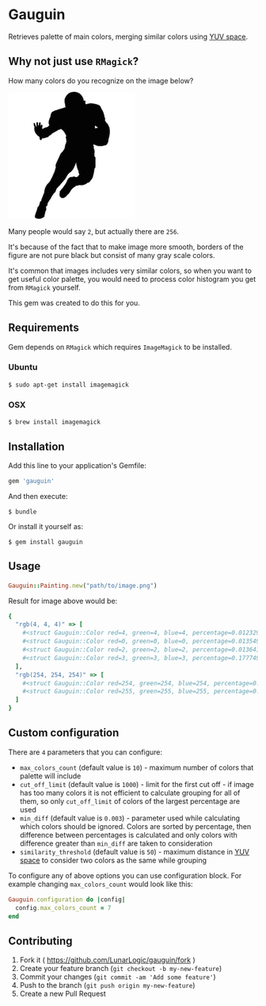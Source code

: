 # Gauguin

Retrieves palette of main colors, merging similar colors using [YUV space](http://en.wikipedia.org/wiki/YUV).

## Why not just use `RMagick`?

How many colors do you recognize on the image below?

![Black and white image](spec/support/pictures/black_and_white.png)

Many people would say `2`, but actually there are `256`.

It's because of the fact that to make image more smooth, borders of the figure are not pure black but consist of many gray scale colors.

It's common that images includes very similar colors, so when you want to get useful color palette, you would need to process color histogram you get from `RMagick` yourself.

This gem was created to do this for you.

## Requirements

Gem depends on `RMagick` which requires `ImageMagick` to be installed.

### Ubuntu

    $ sudo apt-get install imagemagick

### OSX

    $ brew install imagemagick

## Installation

Add this line to your application's Gemfile:

```ruby
gem 'gauguin'
```

And then execute:

    $ bundle

Or install it yourself as:

    $ gem install gauguin

## Usage

```ruby
Gauguin::Painting.new("path/to/image.png")
```

Result for image above would be:

```ruby
{
  "rgb(4, 4, 4)" => [
    #<struct Gauguin::Color red=4, green=4, blue=4, percentage=0.0123291015625>,
    #<struct Gauguin::Color red=0, green=0, blue=0, percentage=0.0135498046875>,
    #<struct Gauguin::Color red=2, green=2, blue=2, percentage=0.013641357421875>,
    #<struct Gauguin::Color red=3, green=3, blue=3, percentage=0.1777496337890625>
  ],
  "rgb(254, 254, 254)" => [
    #<struct Gauguin::Color red=254, green=254, blue=254, percentage=0.013641357421875>,
    #<struct Gauguin::Color red=255, green=255, blue=255, percentage=0.6972198486328125>
  ]
}
```

## Custom configuration

There are `4` parameters that you can configure:

- `max_colors_count` (default value is `10`) - maximum number of colors that palette will include
- `cut_off_limit` (default value is `1000`) - limit for the first cut off - if image has too many colors it is not efficient to calculate grouping for all of them, so only `cut_off_limit` of colors of the largest percentage are used
- `min_diff` (default value is `0.003`) - parameter used while calculating which colors should be ignored. Colors are sorted by percentage, then difference between percentages is calculated and only colors with difference greater than `min_diff` are taken to consideration
- `similarity_threshold` (default value is `50`) - maximum distance in [YUV space](http://en.wikipedia.org/wiki/YUV) to consider two colors as the same while grouping

To configure any of above options you can use configuration block.
For example changing `max_colors_count` would look like this:

```ruby
Gauguin.configuration do |config|
  config.max_colors_count = 7
end
```

## Contributing

1. Fork it ( https://github.com/LunarLogic/gauguin/fork )
2. Create your feature branch (`git checkout -b my-new-feature`)
3. Commit your changes (`git commit -am 'Add some feature'`)
4. Push to the branch (`git push origin my-new-feature`)
5. Create a new Pull Request
